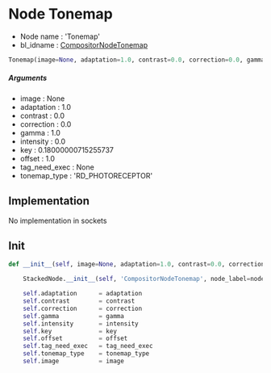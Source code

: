 # Node Tonemap

- Node name : 'Tonemap'
- bl_idname : [CompositorNodeTonemap](https://docs.blender.org/api/current/bpy.types.CompositorNodeTonemap.html)


``` python
Tonemap(image=None, adaptation=1.0, contrast=0.0, correction=0.0, gamma=1.0, intensity=0.0, key=0.18000000715255737, offset=1.0, tag_need_exec=None, tonemap_type='RD_PHOTORECEPTOR', node_label=None, node_color=None)
```
##### Arguments

- image : None
- adaptation : 1.0
- contrast : 0.0
- correction : 0.0
- gamma : 1.0
- intensity : 0.0
- key : 0.18000000715255737
- offset : 1.0
- tag_need_exec : None
- tonemap_type : 'RD_PHOTORECEPTOR'

## Implementation

No implementation in sockets

## Init

``` python
def __init__(self, image=None, adaptation=1.0, contrast=0.0, correction=0.0, gamma=1.0, intensity=0.0, key=0.18000000715255737, offset=1.0, tag_need_exec=None, tonemap_type='RD_PHOTORECEPTOR', node_label=None, node_color=None):

    StackedNode.__init__(self, 'CompositorNodeTonemap', node_label=node_label, node_color=node_color)

    self.adaptation      = adaptation
    self.contrast        = contrast
    self.correction      = correction
    self.gamma           = gamma
    self.intensity       = intensity
    self.key             = key
    self.offset          = offset
    self.tag_need_exec   = tag_need_exec
    self.tonemap_type    = tonemap_type
    self.image           = image
```
